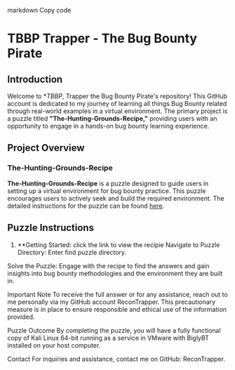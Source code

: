 markdown
Copy code
# TBBP Trapper - The Bug Bounty Pirate

## Introduction

Welcome to **TBBP*, Trapper the Bug Bounty Pirate's repository! This GitHub account is dedicated to my journey of learning all things Bug Bounty related through real-world examples in a virtual environment. The primary project is a puzzle titled **"The-Hunting-Grounds-Recipe,"** providing users with an opportunity to engage in a hands-on bug bounty learning experience.

## Project Overview

### The-Hunting-Grounds-Recipe

**The-Hunting-Grounds-Recipe** is a puzzle designed to guide users in setting up a virtual environment for bug bounty practice. This puzzle encourages users to actively seek and build the required environment. The detailed instructions for the puzzle can be found [here](https://recontrapper.github.io/The-Hunting-Grounds-Recipe/).

## Puzzle Instructions

1. **Getting Started: click the link to view the recipie 
Navigate to Puzzle Directory: Enter find puzzle directory.


Solve the Puzzle: Engage with the recipe to find the answers and gain insights into bug bounty methodologies and the environment they are built in.

Important Note
To receive the full answer or for any assistance, reach out to me personally via my GitHub account ReconTrapper. This precautionary measure is in place to ensure responsible and ethical use of the information provided.

Puzzle Outcome
By completing the puzzle, you will have a fully functional copy of Kali Linux 64-bit running as a service in VMware with BiglyBT installed on your host computer.

Contact
For inquiries and assistance, contact me on GitHub: ReconTrapper.
